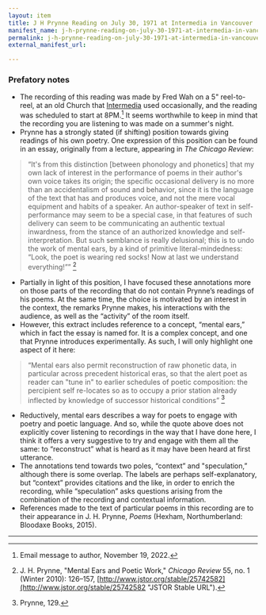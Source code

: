 ```yaml
---
layout: item
title: J H Prynne Reading on July 30, 1971 at Intermedia in Vancouver
manifest_name: j-h-prynne-reading-on-july-30-1971-at-intermedia-in-vancouver
permalink: j-h-prynne-reading-on-july-30-1971-at-intermedia-in-vancouver
external_manifest_url: 

---
```

<!-- Add an essay or interpretive material below this line,
using HTML or markdown.  Do not modify this file above this line -->

### Prefatory notes

* The recording of this reading was made by Fred Wah on a 5" reel-to-reel, at an old Church that [Intermedia](en.wikipedia.org/wiki/Intermedia_(artists%27_association) "Intermedia page on Wikipedia") used occasionally, and the reading was scheduled to start at 8PM.[^1] It seems worthwhile to keep in mind that the recording you are listening to was made on a summer's night.
* Prynne has a strongly stated (if shifting) position towards giving readings of his own poetry. One expression of this position can be found in an essay, originally from a lecture, appearing in *The Chicago Review*: 

> “It's from this distinction [between phonology and phonetics] that my own lack of interest in the performance of poems in their author's own voice takes its origin; the specific occasional delivery is no more than an accidentalism of sound and behavior, since it is the language of the text that has and produces voice, and not the mere vocal equipment and habits of a speaker. An author-speaker of text in self-performance may seem to be a special case, in that features of such delivery can seem to be communicating an authentic textual inwardness, from the stance of an authorized knowledge and self-interpretation. But such semblance is really delusional; this is to undo the work of mental ears, by a kind of primitive literal-mindedness: “Look, the poet is wearing red socks! Now at last we understand everything!”” [^2]

* Partially in light of this position, I have focused these annotations more on those parts of the recording that do not contain Prynne’s readings of his poems. At the same time, the choice is motivated by an interest in the context, the remarks Prynne makes, his interactions with the audience, as well as the “activity” of the room itself.
* However, this extract includes reference to a concept, “mental ears,” which in fact the essay is named for. It is a complex concept, and one that Prynne introduces experimentally. As such, I will only highlight one aspect of it here:

> “Mental ears also permit reconstruction of raw phonetic data, in particular across precedent historical eras, so that the alert poet as reader can "tune in" to earlier schedules of poetic composition: the percipient self re-locates so as to occupy a prior station already inflected by knowledge of successor historical conditions” [^3]

* Reductively, mental ears describes a way for poets to engage with poetry and poetic language. And so, while the quote above does not explicitly cover listening to recordings in the way that I have done here, I think it offers a very suggestive to try and engage with them all the same: to “reconstruct” what is heard as it may have been heard at first utterance.
* The annotations tend towards two poles, “context” and "speculation,” although there is some overlap. The labels are perhaps self-explanatory, but “context” provides citations and the like, in order to enrich the recording, while “speculation” asks questions arising from the combination of the recording and contextual information.
* References made to the text of particular poems in this recording are to their appearance in J. H. Prynne, *Poems* (Hexham, Northumberland: Bloodaxe Books, 2015).

[^1]: Email message to author, November 19, 2022.
[^2]: J. H. Prynne, "Mental Ears and Poetic Work," *Chicago Review* 55, no. 1 (Winter 2010): 126–157, [http://www.jstor.org/stable/25742582](http://www.jstor.org/stable/25742582 "JSTOR Stable URL").
[^3]: Prynne, 129.

***
